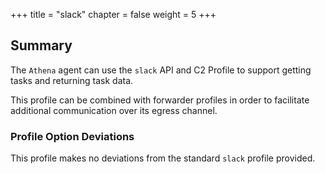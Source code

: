+++
title = "slack"
chapter = false
weight = 5
+++

## Summary


The `Athena` agent can use the `slack` API and C2 Profile  to support getting tasks and returning task data.

This profile can be combined with forwarder profiles in order to facilitate additional communication over its egress channel.

### Profile Option Deviations

This profile makes no deviations from the standard `slack` profile provided.